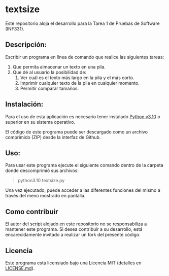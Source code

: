 # textsize

Este repositorio aloja el desarrollo para la Tarea 1 de Pruebas de Software (INF331).

## Descripción:

Escribir un programa en línea de comando que realice las siguientes tareas:

1. Que permita almacenar un texto en una pila.
2. Que dé al usuario la posibilidad de:
	1. Ver cuál es el texto más largo en la pila y el más corto.
	2. Imprimir cualquier texto de la pila en cualquier momento.
	3. Permitir comparar tamaños.

## Instalación:

Para el uso de esta aplicación es necesario tener instalado [Python v3.10](https://www.python.org/) o superior en su sistema operativo.

El código de este programa puede ser descargado como un archivo comprimido (ZIP) desde la interfaz de Github.

## Uso:
Para usar este programa ejecute el siguiente comando dentro de la carpeta donde descomprimió sus archivos:

> python3.10 textsize.py

Una vez ejecutado, puede acceder a las diferentes funciones del mismo a través del menú mostrado en pantalla.

## Como contribuir

El autor del script alojado en este repositorio no se responsabiliza a mantener este programa. Si desea contribuir a su desarrollo, está encarecidamente invitado a realizar un fork del presente código.

## Licencia

Este programa está licensiado bajo una Licencia MIT (detalles en [LICENSE.md](LICENSE.md)).